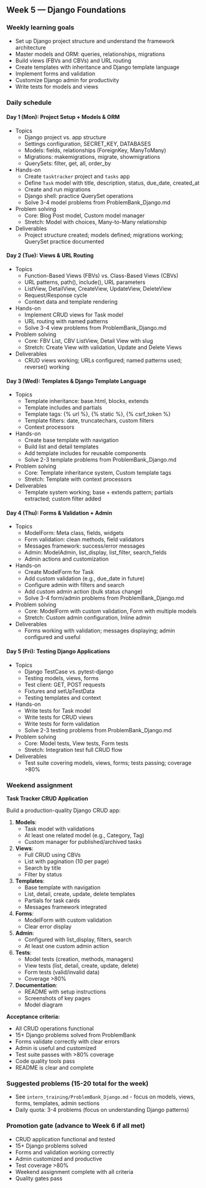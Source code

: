 ## Week 5 — Django Foundations

### Weekly learning goals
- Set up Django project structure and understand the framework architecture
- Master models and ORM: queries, relationships, migrations
- Build views (FBVs and CBVs) and URL routing
- Create templates with inheritance and Django template language
- Implement forms and validation
- Customize Django admin for productivity
- Write tests for models and views

### Daily schedule

#### Day 1 (Mon): Project Setup + Models & ORM
- Topics
  - Django project vs. app structure
  - Settings configuration, SECRET_KEY, DATABASES
  - Models: fields, relationships (ForeignKey, ManyToMany)
  - Migrations: makemigrations, migrate, showmigrations
  - QuerySets: filter, get, all, order_by
- Hands-on
  - Create `tasktracker` project and `tasks` app
  - Define `Task` model with title, description, status, due_date, created_at
  - Create and run migrations
  - Django shell: practice QuerySet operations
  - Solve 3-4 model problems from ProblemBank_Django.md
- Problem solving
  - Core: Blog Post model, Custom model manager
  - Stretch: Model with choices, Many-to-Many relationship
- Deliverables
  - Project structure created; models defined; migrations working; QuerySet practice documented

#### Day 2 (Tue): Views & URL Routing
- Topics
  - Function-Based Views (FBVs) vs. Class-Based Views (CBVs)
  - URL patterns, path(), include(), URL parameters
  - ListView, DetailView, CreateView, UpdateView, DeleteView
  - Request/Response cycle
  - Context data and template rendering
- Hands-on
  - Implement CRUD views for Task model
  - URL routing with named patterns
  - Solve 3-4 view problems from ProblemBank_Django.md
- Problem solving
  - Core: FBV List, CBV ListView, Detail View with slug
  - Stretch: Create View with validation, Update and Delete Views
- Deliverables
  - CRUD views working; URLs configured; named patterns used; reverse() working

#### Day 3 (Wed): Templates & Django Template Language
- Topics
  - Template inheritance: base.html, blocks, extends
  - Template includes and partials
  - Template tags: {% url %}, {% static %}, {% csrf_token %}
  - Template filters: date, truncatechars, custom filters
  - Context processors
- Hands-on
  - Create base template with navigation
  - Build list and detail templates
  - Add template includes for reusable components
  - Solve 2-3 template problems from ProblemBank_Django.md
- Problem solving
  - Core: Template inheritance system, Custom template tags
  - Stretch: Template with context processors
- Deliverables
  - Template system working; base + extends pattern; partials extracted; custom filter added

#### Day 4 (Thu): Forms & Validation + Admin
- Topics
  - ModelForm: Meta class, fields, widgets
  - Form validation: clean methods, field validators
  - Messages framework: success/error messages
  - Admin: ModelAdmin, list_display, list_filter, search_fields
  - Admin actions and customization
- Hands-on
  - Create ModelForm for Task
  - Add custom validation (e.g., due_date in future)
  - Configure admin with filters and search
  - Add custom admin action (bulk status change)
  - Solve 3-4 form/admin problems from ProblemBank_Django.md
- Problem solving
  - Core: ModelForm with custom validation, Form with multiple models
  - Stretch: Custom admin configuration, Inline admin
- Deliverables
  - Forms working with validation; messages displaying; admin configured and useful

#### Day 5 (Fri): Testing Django Applications
- Topics
  - Django TestCase vs. pytest-django
  - Testing models, views, forms
  - Test client: GET, POST requests
  - Fixtures and setUpTestData
  - Testing templates and context
- Hands-on
  - Write tests for Task model
  - Write tests for CRUD views
  - Write tests for form validation
  - Solve 2-3 testing problems from ProblemBank_Django.md
- Problem solving
  - Core: Model tests, View tests, Form tests
  - Stretch: Integration test full CRUD flow
- Deliverables
  - Test suite covering models, views, forms; tests passing; coverage >80%

### Weekend assignment
**Task Tracker CRUD Application**

Build a production-quality Django CRUD app:

1. **Models**:
   - Task model with validations
   - At least one related model (e.g., Category, Tag)
   - Custom manager for published/archived tasks
2. **Views**:
   - Full CRUD using CBVs
   - List with pagination (10 per page)
   - Search by title
   - Filter by status
3. **Templates**:
   - Base template with navigation
   - List, detail, create, update, delete templates
   - Partials for task cards
   - Messages framework integrated
4. **Forms**:
   - ModelForm with custom validation
   - Clear error display
5. **Admin**:
   - Configured with list_display, filters, search
   - At least one custom admin action
6. **Tests**:
   - Model tests (creation, methods, managers)
   - View tests (list, detail, create, update, delete)
   - Form tests (valid/invalid data)
   - Coverage >80%
7. **Documentation**:
   - README with setup instructions
   - Screenshots of key pages
   - Model diagram

**Acceptance criteria:**
- All CRUD operations functional
- 15+ Django problems solved from ProblemBank
- Forms validate correctly with clear errors
- Admin is useful and customized
- Test suite passes with >80% coverage
- Code quality tools pass
- README is clear and complete

### Suggested problems (15-20 total for the week)
- See `intern_training/ProblemBank_Django.md` - focus on models, views, forms, templates, admin sections
- Daily quota: 3-4 problems (focus on understanding Django patterns)

### Promotion gate (advance to Week 6 if all met)
- CRUD application functional and tested
- 15+ Django problems solved
- Forms and validation working correctly
- Admin customized and productive
- Test coverage >80%
- Weekend assignment complete with all criteria
- Quality gates pass


